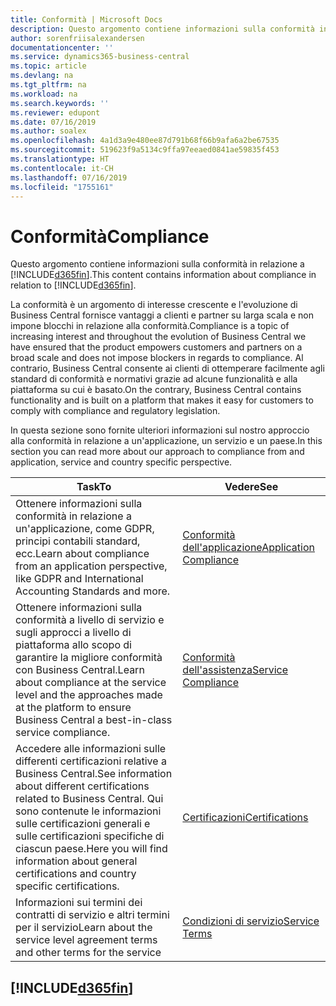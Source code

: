```yaml
---
title: Conformità | Microsoft Docs
description: Questo argomento contiene informazioni sulla conformità in relazione a Business Central.
author: sorenfriisalexandersen
documentationcenter: ''
ms.service: dynamics365-business-central
ms.topic: article
ms.devlang: na
ms.tgt_pltfrm: na
ms.workload: na
ms.search.keywords: ''
ms.reviewer: edupont
ms.date: 07/16/2019
ms.author: soalex
ms.openlocfilehash: 4a1d3a9e480ee87d791b68f66b9afa6a2be67535
ms.sourcegitcommit: 519623f9a5134c9ffa97eeaed0841ae59835f453
ms.translationtype: HT
ms.contentlocale: it-CH
ms.lasthandoff: 07/16/2019
ms.locfileid: "1755161"
---
```

# <a name="compliance"></a><span data-ttu-id="82cb0-103">Conformità</span><span class="sxs-lookup"><span data-stu-id="82cb0-103">Compliance</span></span>
<span data-ttu-id="82cb0-104">Questo argomento contiene informazioni sulla conformità in relazione a [!INCLUDE[d365fin](../includes/d365fin_md.md)].</span><span class="sxs-lookup"><span data-stu-id="82cb0-104">This content contains information about compliance in relation to [!INCLUDE[d365fin](../includes/d365fin_md.md)].</span></span>  

<span data-ttu-id="82cb0-105">La conformità è un argomento di interesse crescente e l'evoluzione di Business Central fornisce vantaggi a clienti e partner su larga scala e non impone blocchi in relazione alla conformità.</span><span class="sxs-lookup"><span data-stu-id="82cb0-105">Compliance is a topic of increasing interest and throughout the evolution of Business Central we have ensured that the product empowers customers and partners on a broad scale and does not impose blockers in regards to compliance.</span></span> <span data-ttu-id="82cb0-106">Al contrario, Business Central consente ai clienti di ottemperare facilmente agli standard di conformità e normativi grazie ad alcune funzionalità e alla piattaforma su cui è basato.</span><span class="sxs-lookup"><span data-stu-id="82cb0-106">On the contrary, Business Central contains functionality and is built on a platform that makes it easy for customers to comply with compliance and regulatory legislation.</span></span>

<span data-ttu-id="82cb0-107">In questa sezione sono fornite ulteriori informazioni sul nostro approccio alla conformità in relazione a un'applicazione, un servizio e un paese.</span><span class="sxs-lookup"><span data-stu-id="82cb0-107">In this section you can read more about our approach to compliance from and application, service and country specific perspective.</span></span>

|<span data-ttu-id="82cb0-108">**Task**</span><span class="sxs-lookup"><span data-stu-id="82cb0-108">**To**</span></span>|<span data-ttu-id="82cb0-109">**Vedere**</span><span class="sxs-lookup"><span data-stu-id="82cb0-109">**See**</span></span>|  
|------------|-------------|  
|<span data-ttu-id="82cb0-110">Ottenere informazioni sulla conformità in relazione a un'applicazione, come GDPR, principi contabili standard, ecc.</span><span class="sxs-lookup"><span data-stu-id="82cb0-110">Learn about compliance from an application perspective, like GDPR and International Accounting Standards and more.</span></span>|[<span data-ttu-id="82cb0-111">Conformità dell'applicazione</span><span class="sxs-lookup"><span data-stu-id="82cb0-111">Application Compliance</span></span>](compliance-application-compliance.md)|  
|<span data-ttu-id="82cb0-112">Ottenere informazioni sulla conformità a livello di servizio e sugli approcci a livello di piattaforma allo scopo di garantire la migliore conformità con Business Central.</span><span class="sxs-lookup"><span data-stu-id="82cb0-112">Learn about compliance at the service level and the approaches made at the platform to ensure Business Central a best-in-class service compliance.</span></span>|[<span data-ttu-id="82cb0-113">Conformità dell'assistenza</span><span class="sxs-lookup"><span data-stu-id="82cb0-113">Service Compliance</span></span>](compliance-service-compliance.md)|  
|<span data-ttu-id="82cb0-114">Accedere alle informazioni sulle differenti certificazioni relative a Business Central.</span><span class="sxs-lookup"><span data-stu-id="82cb0-114">See information about different certifications related to Business Central.</span></span> <span data-ttu-id="82cb0-115">Qui sono contenute le informazioni sulle certificazioni generali e sulle certificazioni specifiche di ciascun paese.</span><span class="sxs-lookup"><span data-stu-id="82cb0-115">Here you will find information about general certifications and country specific certifications.</span></span>|[<span data-ttu-id="82cb0-116">Certificazioni</span><span class="sxs-lookup"><span data-stu-id="82cb0-116">Certifications</span></span>](compliance-certifications.md)|  
|<span data-ttu-id="82cb0-117">Informazioni sui termini dei contratti di servizio e altri termini per il servizio</span><span class="sxs-lookup"><span data-stu-id="82cb0-117">Learn about the service level agreement terms and other terms for the service</span></span>|[<span data-ttu-id="82cb0-118">Condizioni di servizio</span><span class="sxs-lookup"><span data-stu-id="82cb0-118">Service Terms</span></span>](compliance-service-compliance.md#service-terms)|  

## [!INCLUDE[d365fin](../includes/free_trial_md.md)]  
